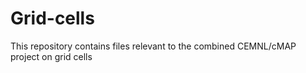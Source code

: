 # Grid-cells
This repository contains files relevant to the combined CEMNL/cMAP project on grid cells
